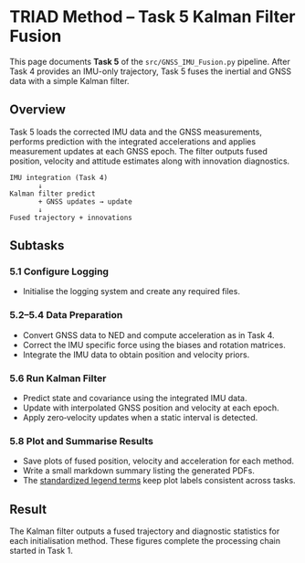 # TRIAD Method – Task 5 Kalman Filter Fusion

This page documents **Task 5** of the `src/GNSS_IMU_Fusion.py` pipeline. After Task 4 provides an IMU-only trajectory, Task 5 fuses the inertial and GNSS data with a simple Kalman filter.

## Overview

Task 5 loads the corrected IMU data and the GNSS measurements, performs prediction with the integrated accelerations and applies measurement updates at each GNSS epoch. The filter outputs fused position, velocity and attitude estimates along with innovation diagnostics.

```
IMU integration (Task 4)
       ↓
Kalman filter predict
       + GNSS updates → update
       ↓
Fused trajectory + innovations
```

## Subtasks

### 5.1 Configure Logging
- Initialise the logging system and create any required files.

### 5.2–5.4 Data Preparation
- Convert GNSS data to NED and compute acceleration as in Task 4.
- Correct the IMU specific force using the biases and rotation matrices.
- Integrate the IMU data to obtain position and velocity priors.

### 5.6 Run Kalman Filter
- Predict state and covariance using the integrated IMU data.
- Update with interpolated GNSS position and velocity at each epoch.
- Apply zero‑velocity updates when a static interval is detected.

### 5.8 Plot and Summarise Results
- Save plots of fused position, velocity and acceleration for each method.
- Write a small markdown summary listing the generated PDFs.
- The [standardized legend terms](PlottingChecklist.md#standardized-legend-terms) keep plot labels consistent across tasks.

## Result

The Kalman filter outputs a fused trajectory and diagnostic statistics for each initialisation method. These figures complete the processing chain started in Task 1.

